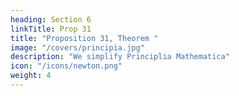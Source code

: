 ```yaml
---
heading: Section 6
linkTitle: Prop 31
title: "Proposition 31, Theorem "
image: "/covers/principia.jpg"
description: "We simplify Principlia Mathematica"
icon: "/icons/newton.png"
weight: 4
---
```

